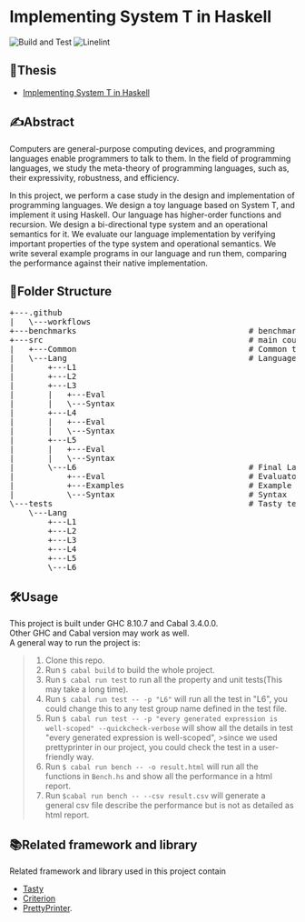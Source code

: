 # Implementing System T in Haskell

![Build and Test](https://github.com/wjrforcyber/SystemT/actions/workflows/ci.yml/badge.svg)
![Linelint](https://github.com/wjrforcyber/SystemT/actions/workflows/lint.yml/badge.svg)

## 📃Thesis
- [Implementing System T in Haskell](https://wjrforcyber.github.io/files/ISIH.pdf)

## ✍Abstract
Computers are general-purpose computing devices, and programming languages enable programmers to talk to them. In the field of programming languages, we study the meta-theory of programming languages, such as, their expressivity, robustness, and efficiency.

In this project, we perform a case study in the design and implementation of programming languages. We design a toy language based on System T, and implement it using Haskell. Our language has higher-order functions and recursion. We design a bi-directional type system and an operational semantics for it. We evaluate our language implementation by verifying important properties of the type system and operational semantics. We write several example programs in our language and run them, comparing the performance against their native implementation.

## 📁Folder Structure
<pre>
+---.github
|   \---workflows
+---benchmarks                                    # benchmark by using criterion
+---src                                           # main cource file
|   +---Common                                    # Common types
|   \---Lang                                      # Language from L1 to L6
|       +---L1
|       +---L2
|       +---L3
|       |   +---Eval
|       |   \---Syntax
|       +---L4
|       |   +---Eval
|       |   \---Syntax
|       +---L5
|       |   +---Eval
|       |   \---Syntax
|       \---L6                                    # Final Language L6
|           +---Eval                              # Evaluator
|           +---Examples                          # Example test function set
|           \---Syntax                            # Syntax
\---tests                                         # Tasty test framework
    \---Lang
        +---L1
        +---L2
        +---L3
        +---L4
        +---L5
        \---L6
</pre>

## 🛠Usage
This project is built under GHC 8.10.7 and Cabal 3.4.0.0.
<br>Other GHC and Cabal version may work as well.
<br>A general way to run the project is:
>1. Clone this repo.
>2. Run `$ cabal build` to build the whole project.
>3. Run `$ cabal run test` to run all the property and unit tests(This may take a long time).
>4. Run `$ cabal run test -- -p "L6"` will run all the test in "L6", you could change this to any test group name defined in the test file.
>5. Run `$ cabal run test -- -p "every generated expression is well-scoped" --quickcheck-verbose` will show all the details in test "every generated expression is well-scoped", >since we used prettyprinter in our project, you could check the test in a user-friendly way.
>6. Run `$ cabal run bench -- -o result.html` will run all the functions in `Bench.hs` and show all the performance in a html report.
>7. Run `$cabal run bench -- --csv result.csv` will generate a general csv file describe the performance but is not as detailed as html report.

## 📚Related framework and library
Related framework and library used in this project contain
- [Tasty](https://github.com/UnkindPartition/tasty)
- [Criterion](https://github.com/haskell/criterion)
- [PrettyPrinter](https://github.com/quchen/prettyprinter).
 

